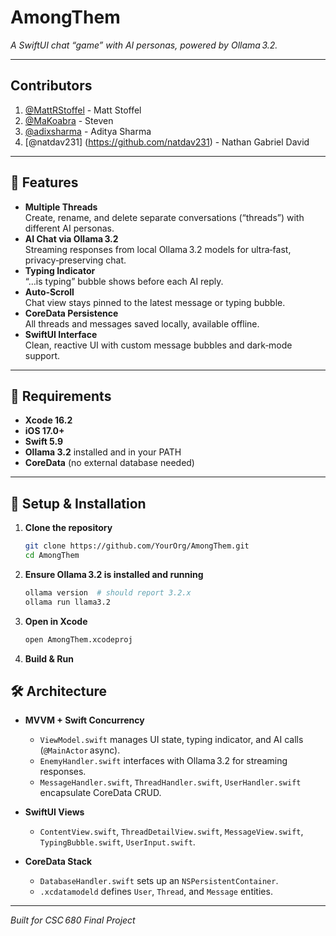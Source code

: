 # AmongThem

_A SwiftUI chat “game” with AI personas, powered by Ollama 3.2._

---

## Contributors

1. [@MattRStoffel](https://github.com/MattRStoffel) - Matt Stoffel
2. [@MaKoabra](https://github.com/MaKoabra)         - Steven 
3. [@adixsharma](https://github.com/adixsharma)     - Aditya Sharma
4. [@natdav231] (https://github.com/natdav231)      - Nathan Gabriel David

---

## 🚀 Features

- **Multiple Threads**  
  Create, rename, and delete separate conversations (“threads”) with different AI personas.  
- **AI Chat via Ollama 3.2**  
  Streaming responses from local Ollama 3.2 models for ultra‑fast, privacy‑preserving chat.  
- **Typing Indicator**  
  “…is typing” bubble shows before each AI reply.  
- **Auto‑Scroll**  
  Chat view stays pinned to the latest message or typing bubble.  
- **CoreData Persistence**  
  All threads and messages saved locally, available offline.  
- **SwiftUI Interface**  
  Clean, reactive UI with custom message bubbles and dark‑mode support.

---

## 📝 Requirements

- **Xcode 16.2**  
- **iOS 17.0+**  
- **Swift 5.9**  
- **Ollama 3.2** installed and in your PATH  
- **CoreData** (no external database needed)

---

## 🔧 Setup & Installation

1. **Clone the repository**  
   ```bash
   git clone https://github.com/YourOrg/AmongThem.git
   cd AmongThem
2. **Ensure Ollama 3.2 is installed and running**

   ```bash
   ollama version  # should report 3.2.x
   ollama run llama3.2
3. **Open in Xcode**  

   ```bash
   open AmongThem.xcodeproj
4. **Build & Run**  

## 🛠 Architecture

- **MVVM + Swift Concurrency**  
  - `ViewModel.swift` manages UI state, typing indicator, and AI calls (`@MainActor` async).  
  - `EnemyHandler.swift` interfaces with Ollama 3.2 for streaming responses.  
  - `MessageHandler.swift`, `ThreadHandler.swift`, `UserHandler.swift` encapsulate CoreData CRUD.  

- **SwiftUI Views**  
  - `ContentView.swift`, `ThreadDetailView.swift`, `MessageView.swift`, `TypingBubble.swift`, `UserInput.swift`.  

- **CoreData Stack**  
  - `DatabaseHandler.swift` sets up an `NSPersistentContainer`.  
  - `.xcdatamodeld` defines `User`, `Thread`, and `Message` entities.  

---
_Built for CSC 680 Final Project_
